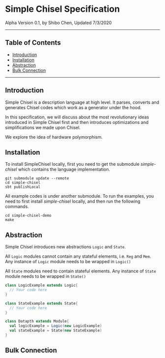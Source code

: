 # Simple Chisel Specification

Alpha Version 0.1, by Shibo Chen, Updated 7/3/2020

---

## Table of Contents

* [Introduction](#introduction)
* [Installation](#installation)
* [Abstraction](#abstraction)
* [Bulk Connection](#bulk-connection)
---

## Introduction

Simple Chisel is a description language at high level. It parses, converts and generates Chisel codes which work as a generator under the hood.

In this specification, we will discuss about the most revolutionary ideas introduced in Simple Chisel first and then introduces optimizations and simplifications we made upon Chisel.

We explore the idea of hardware polymorphism.

## Installation
To install SimpleChisel locally, first you need to get the submodule _simple-chisel_ which contains the language implementation.
```shell script
git submodule update --remote
cd simple-chisel
sbt publishLocal
```

All example codes is under another submodule. To run the examples, you need to first install _simple-chisel_ locally, and then run the following commands.
```shell script
cd simple-chisel-demo
make
```
## Abstraction
Simple Chisel introduces new abstractions `Logic` and `State`.

All `Logic` modules cannot contain any stateful elements, i.e. `Reg` and `Mem`. Any instance of `Logic` module needs to
be wrapped in `Logic()`

All `State` modules need to contain stateful elements. Any instance of `State` module needs to
be wrapped in `State()`

```scala
class LogicExample extends Logic{
  // Your code here
}

class StateExample extends State{
  // Your code here
}

class Datapth extends Module{
  val logicExample = Logic(new LogicExample)
  val stateExample = State(new StateExample)
}
```

## Bulk Connection
